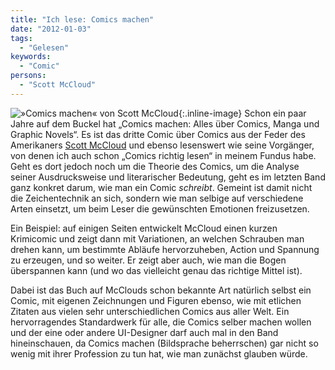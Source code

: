 ```yaml
---
title: "Ich lese: Comics machen"
date: "2012-01-03"
tags:
  - "Gelesen"
keywords:
  - "Comic"
persons:
  - "Scott McCloud"
---
```


![»Comics machen« von Scott McCloud](/img/codecandies/comics_machen.jpg){:.inline-image} Schon ein paar Jahre auf dem Buckel hat „Comics machen: Alles über Comics, Manga und Graphic Novels“. Es ist das dritte Comic über Comics aus der Feder des Amerikaners [Scott McCloud](http://de.wikipedia.org/wiki/Scott_McCloud "Wikipedia: Scott McCloud") und ebenso lesenswert wie seine Vorgänger, von denen ich auch schon „Comics richtig lesen“ in meinem Fundus habe. Geht es dort jedoch noch um die Theorie des Comics, um die Analyse seiner Ausdrucksweise und literarischer Bedeutung, geht es im letzten Band ganz konkret darum, wie man ein Comic _schreibt_. Gemeint ist damit nicht die Zeichentechnik an sich, sondern wie man selbige auf verschiedene Arten einsetzt, um beim Leser die gewünschten Emotionen freizusetzen.

Ein Beispiel: auf einigen Seiten entwickelt McCloud einen kurzen Krimicomic und zeigt dann mit Variationen, an welchen Schrauben man drehen kann, um bestimmte Abläufe hervorzuheben, Action und Spannung zu erzeugen, und so weiter. Er zeigt aber auch, wie man die Bogen überspannen kann (und wo das vielleicht genau das richtige Mittel ist).

Dabei ist das Buch auf McClouds schon bekannte Art natürlich selbst ein Comic, mit eigenen Zeichnungen und Figuren ebenso, wie mit etlichen Zitaten aus vielen sehr unterschiedlichen Comics aus aller Welt. Ein hervorragendes Standardwerk für alle, die Comics selber machen wollen und der eine oder andere UI-Designer darf auch mal in den Band hineinschauen, da Comics machen (Bildsprache beherrschen) gar nicht so wenig mit ihrer Profession zu tun hat, wie man zunächst glauben würde.
